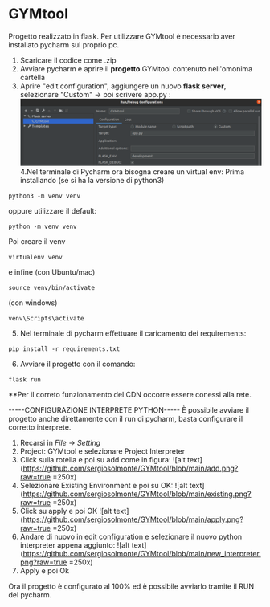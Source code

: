 # GYMtool
Progetto realizzato in flask.
Per utilizzare GYMtool è necessario aver installato pycharm sul proprio pc.
1. Scaricare il codice come .zip 
2. Avviare pycharm e aprire il **progetto** GYMtool contenuto nell'omonima cartella
3. Aprire "edit configuration", aggiungere un nuovo **flask server**, selezionare "Custom" -> poi scrivere app.py :
![alt text](https://github.com/sergiosolmonte/GYMtool/blob/main/custom.png?raw=true)
4.Nel terminale di Pycharm ora bisogna creare un virtual env:
Prima installando (se si ha la versione di python3)
```
python3 -m venv venv
```
oppure utilizzare il default:
```
python -m venv venv
```
Poi creare il venv
```
virtualenv venv
```
e infine 
(con Ubuntu/mac)
```
source venv/bin/activate
```
(con windows)
```
venv\Scripts\activate
```
5. Nel terminale di pycharm effettuare il caricamento dei requirements:
```
pip install -r requirements.txt
```
6. Avviare il progetto con il comando:
```
flask run
```

**Per il correto funzionamento del CDN occorre essere conessi alla rete.


-----CONFIGURAZIONE INTERPRETE PYTHON-----
È possibile avviare il progetto anche direttamente con il run di pycharm, basta configurare il corretto interprete.
1. Recarsi in *File -> Setting* 
2. Project: GYMtool e selezionare Project Interpreter
3. Click sulla rotella e poi su add come in figura: 
![alt text](https://github.com/sergiosolmonte/GYMtool/blob/main/add.png?raw=true =250x)
4. Selezionare Existing Environment e poi su OK:
![alt text](https://github.com/sergiosolmonte/GYMtool/blob/main/existing.png?raw=true =250x)
5. Click su apply e poi OK
![alt text](https://github.com/sergiosolmonte/GYMtool/blob/main/apply.png?raw=true =250x)
6. Andare di nuovo in edit configuration e selezionare il nuovo python interpreter appena aggiunto:
![alt text](https://github.com/sergiosolmonte/GYMtool/blob/main/new_interpreter.png?raw=true =250x)
7. Apply e poi Ok

Ora il progetto è configurato al 100% ed è possibile avviarlo tramite il RUN del pycharm.
